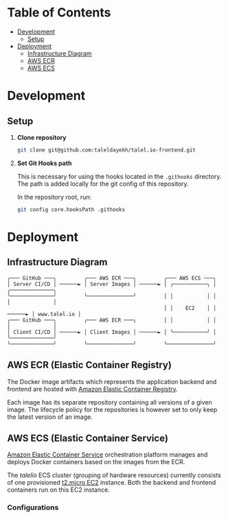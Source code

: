 # Table of Contents

- [Development](#development)
  - [Setup](#setup)
- [Deployment](#deployment)
  - [Infrastructure Diagram](#infrastructure-diagram)
  - [AWS ECR](#aws-ecr-elastic-container-registry)
  - [AWS ECS](#aws-ecs-elastic-container-service)

# Development

## Setup

1. **Clone repository**  

   ```bash
   git clone git@github.com:taleldayekh/talel.io-frontend.git
   ```

2. **Set Git Hooks path**  

   This is necessary for using the hooks located in the `.githooks` directory. The path is added locally for the git config of this repository.

   In the repository root, run:

   ```bash
   git config core.hooksPath .githooks
   ```

# Deployment

## Infrastructure Diagram

```
╭─── GitHub ───╮         ╭─── AWS ECR ───╮         ╭─── AWS ECS ───╮
│ Server CI/CD │ ──────► │ Server Images │ ──────► │ ╭───────────╮ │         ╭──────────────╮
╰──────────────╯         ╰───────────────╯         │ │           │ │         │              │
                                                   │ │    EC2    │ │ ──────► │ www.talel.io │
╭─── GitHub ───╮         ╭─── AWS ECR ───╮         │ │           │ │         │              │
│ Client CI/CD │ ──────► │ Client Images │ ──────► │ ╰───────────╯ │         ╰──────────────╯
╰──────────────╯         ╰───────────────╯         ╰───────────────╯
```

## AWS ECR (Elastic Container Registry)

The Docker image artifacts which represents the application backend and frontend are hosted with [Amazon Elastic Container Registry](https://aws.amazon.com/ecr/).

Each image has its separate repository containing all versions of a given image. The lifecycle policy for the repositories is however set to only keep the latest version of an image.

## AWS ECS (Elastic Container Service)

[Amazon Elastic Container Service](https://aws.amazon.com/ecs/) orchestration platform manages and deploys Docker containers based on the images from the ECR.

The _*talelio*_ ECS cluster (grouping of hardware resources) currently consists of one provisioned [t2.micro EC2](https://aws.amazon.com/ec2/instance-types/t2/) instance. Both the backend and frontend containers run on this EC2 instance.

### Configurations

